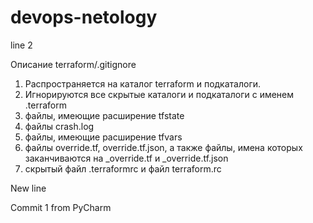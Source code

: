 # devops-netology

line 2

Описание terraform/.gitignore

1. Распространяется на каталог terraform и подкаталоги.
2. Игнорируются все скрытые каталоги и подкаталоги с именем .terraform
3. файлы, имеющие расширение tfstate
4. файлы crash.log
5. файлы, имеющие расширение tfvars
6. файлы override.tf, override.tf.json, а также файлы, имена которых заканчиваются на _override.tf и _override.tf.json
7. скрытый файл .terraformrc и файл terraform.rc

New line

Commit 1 from PyCharm

